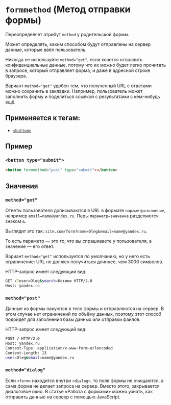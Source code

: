 # `formmethod` (Метод отправки формы)

Переопределяет атрибут `method` у родительской формы.

Может определять, каким способом будут отправлены на сервер данные, которые ввёл пользователь.

Никогда не используйте `method="get"`, если хочется отправить конфиденциальные данные, потому что их можно будет легко прочитать в запросе, который отправляет форма, и даже в адресной строке браузера.

Вариант `method="get"` удобен тем, что полученный URL с ответами можно сохранить в закладки. Например, пользователь может заполнить форму и поделиться ссылкой с результатами с кем-нибудь ещё.

## Применяется к тегам:

- [`<button>`](<../TAGS FORM/button (КНОПКА).md>)

## Пример

### `<button type="submit">`

```html
<button formmethod="post" type="submit"></button>
```

## Значения

### `method="get"`

Ответы пользователя дописываются в URL в формате `параметр=значение`, например `email=name@yandex.ru`.
Пары `параметр=значение` разделяются знаком `&`.

Выглядит это так: `site.com/form?name=Oleg&email=name@yandex.ru`.

То есть параметр — это то, что вы спрашиваете у пользователя, а значение — его ответ.

Вариант `method="get"` используется по умолчанию, но у него есть ограничение: URL не должен получиться длиннее, чем 3000 символов.

HTTP-запрос имеет следующий вид:

```bash
GET /?user=Oleg&search=Котики HTTP/2.0
Host: yandex.ru
```

### `method="post"`

Данные из формы пакуются в тело формы и отправляются на сервер. В этом случае нет ограничений по объёму данных, поэтому этот способ подойдёт для заполнения базы данных или отправки файлов.

HTTP-запрос имеет следующий вид:

```bash
POST / HTTP/2.0
Host: yandex.ru
Content-Type: application/x-www-form-urlencoded
Content-Length: 13
user=Oleg&email=name@yandex.ru
```

### `method="dialog"`

Если `<form>` находится внутри `<dialog>`, то поля формы не очищаются, а сама форма не делает запроса на сервер. Вместо этого, закрывается диалоговое окно. В статье «Работа с формами» можно узнать, как отправить данные на сервер с помощью JavaScript.
